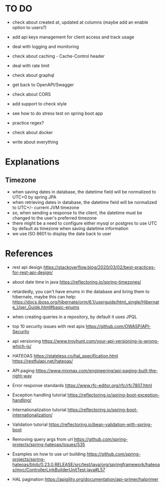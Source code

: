 # TO DO

- check about created at, updated at columns (maybe add an enable option to users?)

- add api keys management for client access and track usage

- deal with logging and monitoring

- check about caching - Cache-Control header

- deal with rate limit

- check about graphql

- get back to OpenAPI/Swagger

- check about CORS

- add support to check style

- see how to do stress test on spring boot app

- practice regex?

- check about docker

- write about everything

# Explanations

## Timezone
- when saving dates in database, the datetime field will be normalized to UTC+0 by spring JPA
- when retrieving dates in database, the datetime field will be normalized to UTC+/- current JVM timezone
- so, when sending a response to the client, the datetime must be changed to the user's preferred timezone
- there might be a need to configure either mysql or postgres to use UTC by default as timezone when saving datetime information
- we use ISO 8601 to display the date back to user
# References

- rest api design https://stackoverflow.blog/2020/03/02/best-practices-for-rest-api-design/

- about date time in java https://reflectoring.io/spring-timezones/

- retardedly, you can't have enums in the database and bring them to hibernate, maybe this can help: https://docs.jboss.org/hibernate/orm/6.1/userguide/html_single/Hibernate_User_Guide.html#basic-enums

- when creating queries in a repository, by default it uses JPQL

- top 10 security issues with rest apis https://github.com/OWASP/API-Security

- api versioning https://www.troyhunt.com/your-api-versioning-is-wrong-which-is/

- HATEOAS https://stateless.co/hal_specification.html https://restfulapi.net/hateoas/

- API paging https://www.mixmax.com/engineering/api-paging-built-the-right-way

- Error response standards https://www.rfc-editor.org/rfc/rfc7807.html

- Exception handling tutorial https://reflectoring.io/spring-boot-exception-handling/

- Internationalization tutorial https://reflectoring.io/spring-boot-internationalization/

- Validation tutorial https://reflectoring.io/bean-validation-with-spring-boot

- Removing query args from url https://github.com/spring-projects/spring-hateoas/issues/535

- Examples on how to use uri building https://github.com/spring-projects/spring-hateoas/blob/0.23.0.RELEASE/src/test/java/org/springframework/hateoas/mvc/ControllerLinkBuilderUnitTest.java#L57

- HAL pagination https://apigility.org/documentation/api-primer/halprimer
